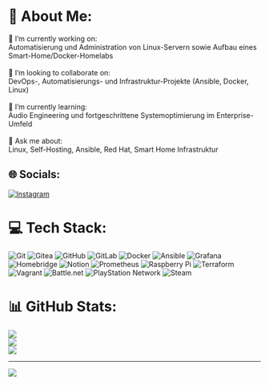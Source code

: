 # 💫 About Me:
🔭 I’m currently working on:<br>Automatisierung und Administration von Linux-Servern sowie Aufbau eines Smart-Home/Docker-Homelabs<br><br>🤝 I’m looking to collaborate on:<br>DevOps-, Automatisierungs- und Infrastruktur-Projekte (Ansible, Docker, Linux)<br><br>🌱 I’m currently learning:<br>Audio Engineering und fortgeschrittene Systemoptimierung im Enterprise-Umfeld<br><br>💬 Ask me about:<br>Linux, Self-Hosting, Ansible, Red Hat, Smart Home Infrastruktur


## 🌐 Socials:
[![Instagram](https://img.shields.io/badge/Instagram-%23E4405F.svg?logo=Instagram&logoColor=white)](https://instagram.com/https://www.instagram.com/nijaobscvra666?igsh=MXZmaGpyNmUzYW9pdQ%3D%3D&utm_source=qr) 

# 💻 Tech Stack:
![Git](https://img.shields.io/badge/git-%23F05033.svg?style=for-the-badge&logo=git&logoColor=white) ![Gitea](https://img.shields.io/badge/Gitea-34495E?style=for-the-badge&logo=gitea&logoColor=5D9425) ![GitHub](https://img.shields.io/badge/github-%23121011.svg?style=for-the-badge&logo=github&logoColor=white) ![GitLab](https://img.shields.io/badge/gitlab-%23181717.svg?style=for-the-badge&logo=gitlab&logoColor=white) ![Docker](https://img.shields.io/badge/docker-%230db7ed.svg?style=for-the-badge&logo=docker&logoColor=white) ![Ansible](https://img.shields.io/badge/ansible-%231A1918.svg?style=for-the-badge&logo=ansible&logoColor=white) ![Grafana](https://img.shields.io/badge/grafana-%23F46800.svg?style=for-the-badge&logo=grafana&logoColor=white) ![Homebridge](https://img.shields.io/badge/homebridge-%23491F59.svg?style=for-the-badge&logo=homebridge&logoColor=white) ![Notion](https://img.shields.io/badge/Notion-%23000000.svg?style=for-the-badge&logo=notion&logoColor=white) ![Prometheus](https://img.shields.io/badge/Prometheus-E6522C?style=for-the-badge&logo=Prometheus&logoColor=white) ![Raspberry Pi](https://img.shields.io/badge/-Raspberry_Pi-C51A4A?style=for-the-badge&logo=Raspberry-Pi) ![Terraform](https://img.shields.io/badge/terraform-%235835CC.svg?style=for-the-badge&logo=terraform&logoColor=white) ![Vagrant](https://img.shields.io/badge/vagrant-%231563FF.svg?style=for-the-badge&logo=vagrant&logoColor=white) ![Battle.net](https://img.shields.io/badge/battle.net-%2300AEFF.svg?style=for-the-badge&logo=battle.net&logoColor=white) ![PlayStation Network](https://img.shields.io/badge/PSN-%230070D1.svg?style=for-the-badge&logo=Playstation&logoColor=white) ![Steam](https://img.shields.io/badge/steam-%23000000.svg?style=for-the-badge&logo=steam&logoColor=white)
# 📊 GitHub Stats:
![](https://github-readme-stats.vercel.app/api?username=nijaobscvra666&theme=dark&hide_border=true&include_all_commits=false&count_private=false)<br/>
![](https://nirzak-streak-stats.vercel.app/?user=nijaobscvra666&theme=dark&hide_border=true)<br/>
![](https://github-readme-stats.vercel.app/api/top-langs/?username=nijaobscvra666&theme=dark&hide_border=true&include_all_commits=false&count_private=false&layout=compact)

---
[![](https://visitcount.itsvg.in/api?id=nijaobscvra666&icon=4&color=0)](https://visitcount.itsvg.in)

<!-- Proudly created with GPRM ( https://gprm.itsvg.in ) -->

